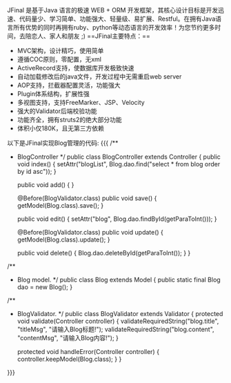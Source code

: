 JFinal 是基于Java 语言的极速 WEB + ORM 开发框架，其核心设计目标是开发迅速、代码量少、学习简单、功能强大、轻量级、易扩展、Restful。在拥有Java语言所有优势的同时再拥有ruby、python等动态语言的开发效率！为您节约更多时间，去陪恋人、家人和朋友 ;)
==JFinal主要特点：==
 * MVC架构，设计精巧，使用简单
 * 遵循COC原则，零配置，无xml
 * ActiveRecord支持，使数据库开发极致快速
 * 自动加载修改后的java文件，开发过程中无需重启web server
 * AOP支持，拦截器配置灵活，功能强大
 * Plugin体系结构，扩展性强
 * 多视图支持，支持FreeMarker、JSP、Velocity
 * 强大的Validator后端校验功能
 * 功能齐全，拥有struts2的绝大部分功能
 * 体积小仅180K，且无第三方依赖

以下是JFinal实现Blog管理的代码:
{{{
/**
 * BlogController
 */
public class BlogController extends Controller {
	public void index() {
		setAttr("blogList", Blog.dao.find("select * from blog order by id asc"));
	}
	
	public void add() {
	}
	
	@Before(BlogValidator.class)
	public void save() {
		getModel(Blog.class).save();
	}
	
	public void edit() {
		setAttr("blog", Blog.dao.findById(getParaToInt()));
	}
	
	@Before(BlogValidator.class)
	public void update() {
		getModel(Blog.class).update();
	}
	
	public void delete() {
		Blog.dao.deleteById(getParaToInt());
	}
}


/**
 * Blog model.
 */
public class Blog extends Model<Blog> {
	public static final Blog dao = new Blog();
}


/**
 * BlogValidator.
 */
public class BlogValidator extends Validator {
	protected void validate(Controller controller) {
		validateRequiredString("blog.title", "titleMsg", "请输入Blog标题!");
		validateRequiredString("blog.content", "contentMsg", "请输入Blog内容!");
	}
	
	protected void handleError(Controller controller) {
		controller.keepModel(Blog.class);
	}
}

}}}